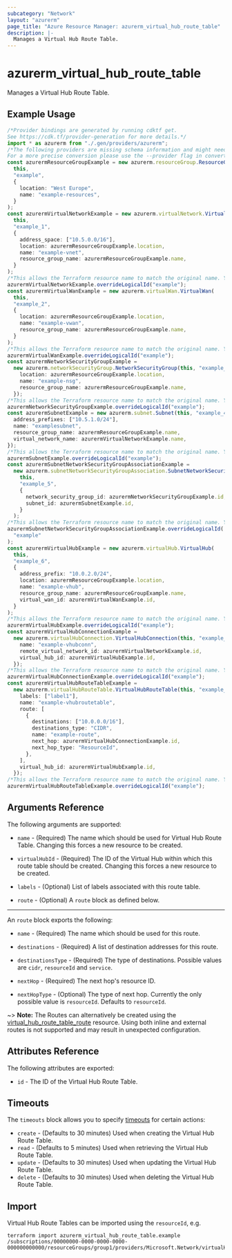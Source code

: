 ```yaml
---
subcategory: "Network"
layout: "azurerm"
page_title: "Azure Resource Manager: azurerm_virtual_hub_route_table"
description: |-
  Manages a Virtual Hub Route Table.
---
```


# azurerm\_virtual\_hub\_route\_table

Manages a Virtual Hub Route Table.

## Example Usage

```typescript
/*Provider bindings are generated by running cdktf get.
See https://cdk.tf/provider-generation for more details.*/
import * as azurerm from "./.gen/providers/azurerm";
/*The following providers are missing schema information and might need manual adjustments to synthesize correctly: azurerm.
For a more precise conversion please use the --provider flag in convert.*/
const azurermResourceGroupExample = new azurerm.resourceGroup.ResourceGroup(
  this,
  "example",
  {
    location: "West Europe",
    name: "example-resources",
  }
);
const azurermVirtualNetworkExample = new azurerm.virtualNetwork.VirtualNetwork(
  this,
  "example_1",
  {
    address_space: ["10.5.0.0/16"],
    location: azurermResourceGroupExample.location,
    name: "example-vnet",
    resource_group_name: azurermResourceGroupExample.name,
  }
);
/*This allows the Terraform resource name to match the original name. You can remove the call if you don't need them to match.*/
azurermVirtualNetworkExample.overrideLogicalId("example");
const azurermVirtualWanExample = new azurerm.virtualWan.VirtualWan(
  this,
  "example_2",
  {
    location: azurermResourceGroupExample.location,
    name: "example-vwan",
    resource_group_name: azurermResourceGroupExample.name,
  }
);
/*This allows the Terraform resource name to match the original name. You can remove the call if you don't need them to match.*/
azurermVirtualWanExample.overrideLogicalId("example");
const azurermNetworkSecurityGroupExample =
  new azurerm.networkSecurityGroup.NetworkSecurityGroup(this, "example_3", {
    location: azurermResourceGroupExample.location,
    name: "example-nsg",
    resource_group_name: azurermResourceGroupExample.name,
  });
/*This allows the Terraform resource name to match the original name. You can remove the call if you don't need them to match.*/
azurermNetworkSecurityGroupExample.overrideLogicalId("example");
const azurermSubnetExample = new azurerm.subnet.Subnet(this, "example_4", {
  address_prefixes: ["10.5.1.0/24"],
  name: "examplesubnet",
  resource_group_name: azurermResourceGroupExample.name,
  virtual_network_name: azurermVirtualNetworkExample.name,
});
/*This allows the Terraform resource name to match the original name. You can remove the call if you don't need them to match.*/
azurermSubnetExample.overrideLogicalId("example");
const azurermSubnetNetworkSecurityGroupAssociationExample =
  new azurerm.subnetNetworkSecurityGroupAssociation.SubnetNetworkSecurityGroupAssociation(
    this,
    "example_5",
    {
      network_security_group_id: azurermNetworkSecurityGroupExample.id,
      subnet_id: azurermSubnetExample.id,
    }
  );
/*This allows the Terraform resource name to match the original name. You can remove the call if you don't need them to match.*/
azurermSubnetNetworkSecurityGroupAssociationExample.overrideLogicalId(
  "example"
);
const azurermVirtualHubExample = new azurerm.virtualHub.VirtualHub(
  this,
  "example_6",
  {
    address_prefix: "10.0.2.0/24",
    location: azurermResourceGroupExample.location,
    name: "example-vhub",
    resource_group_name: azurermResourceGroupExample.name,
    virtual_wan_id: azurermVirtualWanExample.id,
  }
);
/*This allows the Terraform resource name to match the original name. You can remove the call if you don't need them to match.*/
azurermVirtualHubExample.overrideLogicalId("example");
const azurermVirtualHubConnectionExample =
  new azurerm.virtualHubConnection.VirtualHubConnection(this, "example_7", {
    name: "example-vhubconn",
    remote_virtual_network_id: azurermVirtualNetworkExample.id,
    virtual_hub_id: azurermVirtualHubExample.id,
  });
/*This allows the Terraform resource name to match the original name. You can remove the call if you don't need them to match.*/
azurermVirtualHubConnectionExample.overrideLogicalId("example");
const azurermVirtualHubRouteTableExample =
  new azurerm.virtualHubRouteTable.VirtualHubRouteTable(this, "example_8", {
    labels: ["label1"],
    name: "example-vhubroutetable",
    route: [
      {
        destinations: ["10.0.0.0/16"],
        destinations_type: "CIDR",
        name: "example-route",
        next_hop: azurermVirtualHubConnectionExample.id,
        next_hop_type: "ResourceId",
      },
    ],
    virtual_hub_id: azurermVirtualHubExample.id,
  });
/*This allows the Terraform resource name to match the original name. You can remove the call if you don't need them to match.*/
azurermVirtualHubRouteTableExample.overrideLogicalId("example");

```

## Arguments Reference

The following arguments are supported:

*   `name` - (Required) The name which should be used for Virtual Hub Route Table. Changing this forces a new resource to be created.

*   `virtualHubId` - (Required) The ID of the Virtual Hub within which this route table should be created. Changing this forces a new resource to be created.

*   `labels` - (Optional) List of labels associated with this route table.

*   `route` - (Optional) A `route` block as defined below.

***

An `route` block exports the following:

*   `name` - (Required) The name which should be used for this route.

*   `destinations` - (Required) A list of destination addresses for this route.

*   `destinationsType` - (Required) The type of destinations. Possible values are `cidr`, `resourceId` and `service`.

*   `nextHop` - (Required) The next hop's resource ID.

*   `nextHopType` - (Optional) The type of next hop. Currently the only possible value is `resourceId`. Defaults to `resourceId`.

\~> **Note:** The Routes can alternatively be created using the [virtual\_hub\_route\_table\_route](virtual_hub_route_table_route.html) resource. Using both inline and external routes is not supported and may result in unexpected configuration.

## Attributes Reference

The following attributes are exported:

* `id` - The ID of the Virtual Hub Route Table.

## Timeouts

The `timeouts` block allows you to specify [timeouts](https://www.terraform.io/language/resources/syntax#operation-timeouts) for certain actions:

* `create` - (Defaults to 30 minutes) Used when creating the Virtual Hub Route Table.
* `read` - (Defaults to 5 minutes) Used when retrieving the Virtual Hub Route Table.
* `update` - (Defaults to 30 minutes) Used when updating the Virtual Hub Route Table.
* `delete` - (Defaults to 30 minutes) Used when deleting the Virtual Hub Route Table.

## Import

Virtual Hub Route Tables can be imported using the `resourceId`, e.g.

```shell
terraform import azurerm_virtual_hub_route_table.example /subscriptions/00000000-0000-0000-0000-000000000000/resourceGroups/group1/providers/Microsoft.Network/virtualHubs/virtualHub1/hubRouteTables/routeTable1
```
